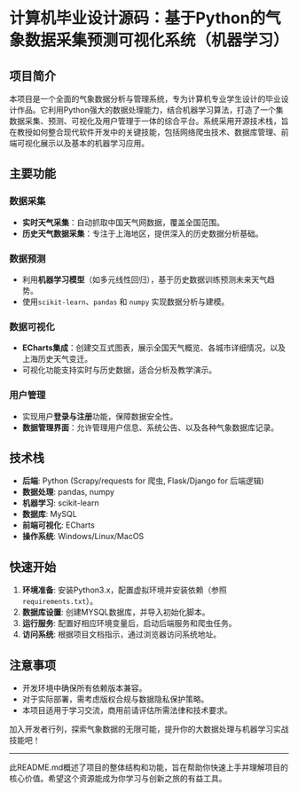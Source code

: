 # 计算机毕业设计源码：基于Python的气象数据采集预测可视化系统（机器学习）

## 项目简介

本项目是一个全面的气象数据分析与管理系统，专为计算机专业学生设计的毕业设计作品。它利用Python强大的数据处理能力，结合机器学习算法，打造了一个集数据采集、预测、可视化及用户管理于一体的综合平台。系统采用开源技术栈，旨在教授如何整合现代软件开发中的关键技能，包括网络爬虫技术、数据库管理、前端可视化展示以及基本的机器学习应用。

## 主要功能

### 数据采集
- **实时天气采集**：自动抓取中国天气网数据，覆盖全国范围。
- **历史天气数据采集**：专注于上海地区，提供深入的历史数据分析基础。

### 数据预测
- 利用**机器学习模型**（如多元线性回归），基于历史数据训练预测未来天气趋势。
- 使用`scikit-learn`、`pandas` 和 `numpy` 实现数据分析与建模。

### 数据可视化
- **ECharts集成**：创建交互式图表，展示全国天气概览、各城市详细情况，以及上海历史天气变迁。
- 可视化功能支持实时与历史数据，适合分析及教学演示。

### 用户管理
- 实现用户**登录与注册**功能，保障数据安全性。
- **数据管理界面**：允许管理用户信息、系统公告、以及各种气象数据库记录。

## 技术栈

- **后端**: Python (Scrapy/requests for 爬虫, Flask/Django for 后端逻辑)
- **数据处理**: pandas, numpy
- **机器学习**: scikit-learn
- **数据库**: MySQL
- **前端可视化**: ECharts
- **操作系统**: Windows/Linux/MacOS

## 快速开始

1. **环境准备**: 安装Python3.x，配置虚拟环境并安装依赖（参照`requirements.txt`）。
2. **数据库设置**: 创建MYSQL数据库，并导入初始化脚本。
3. **运行服务**: 配置好相应环境变量后，启动后端服务和爬虫任务。
4. **访问系统**: 根据项目文档指示，通过浏览器访问系统地址。

## 注意事项

- 开发环境中确保所有依赖版本兼容。
- 对于实际部署，需考虑版权合规与数据隐私保护策略。
- 本项目适用于学习交流，商用前请评估所需法律和技术要求。

加入开发者行列，探索气象数据的无限可能，提升你的大数据处理与机器学习实战技能吧！

---

此README.md概述了项目的整体结构和功能，旨在帮助你快速上手并理解项目的核心价值。希望这个资源能成为你学习与创新之旅的有益工具。

